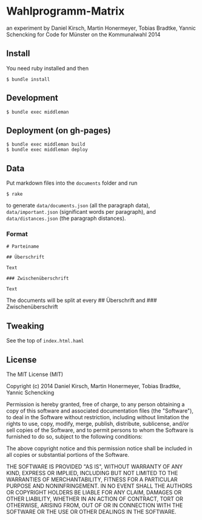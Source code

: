 # Wahlprogramm-Matrix

an experiment by Daniel Kirsch, Martin Honermeyer, Tobias Bradtke, Yannic Schencking for Code for Münster on the Kommunalwahl 2014

## Install

You need ruby installed and then

    $ bundle install

## Development

    $ bundle exec middleman

## Deployment (on gh-pages)

    $ bundle exec middleman build
    $ bundle exec middleman deploy

## Data

Put markdown files into the `documents` folder and run

    $ rake

to generate `data/documents.json` (all the paragraph data), `data/important.json` (significant words per paragraph), and `data/distances.json` (the paragraph distances).

### Format

    # Parteiname

    ## Überschrift

    Text

    ### Zwischenüberschrift

    Text

The documents will be split at every ## Überschrift and ### Zwischenüberschrift

## Tweaking

See the top of `index.html.haml`

## License

The MIT License (MIT)

Copyright (c) 2014 Daniel Kirsch, Martin Honermeyer, Tobias Bradtke, Yannic Schencking

Permission is hereby granted, free of charge, to any person obtaining a copy
of this software and associated documentation files (the "Software"), to deal
in the Software without restriction, including without limitation the rights
to use, copy, modify, merge, publish, distribute, sublicense, and/or sell
copies of the Software, and to permit persons to whom the Software is
furnished to do so, subject to the following conditions:

The above copyright notice and this permission notice shall be included in
all copies or substantial portions of the Software.

THE SOFTWARE IS PROVIDED "AS IS", WITHOUT WARRANTY OF ANY KIND, EXPRESS OR
IMPLIED, INCLUDING BUT NOT LIMITED TO THE WARRANTIES OF MERCHANTABILITY,
FITNESS FOR A PARTICULAR PURPOSE AND NONINFRINGEMENT. IN NO EVENT SHALL THE
AUTHORS OR COPYRIGHT HOLDERS BE LIABLE FOR ANY CLAIM, DAMAGES OR OTHER
LIABILITY, WHETHER IN AN ACTION OF CONTRACT, TORT OR OTHERWISE, ARISING FROM,
OUT OF OR IN CONNECTION WITH THE SOFTWARE OR THE USE OR OTHER DEALINGS IN
THE SOFTWARE.
